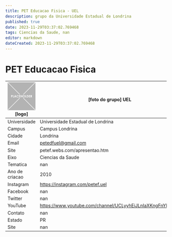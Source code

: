 ```yaml
---
title: PET Educacao Fisica - UEL
description: grupo da Universidade Estadual de Londrina
published: true
date: 2023-11-29T03:37:02.769468
tags: Ciencias da Saude, nan
editor: markdown
dateCreated: 2023-11-29T03:37:02.769468
---
```


# PET Educacao Fisica


| ![placeholder.png](/placeholder.png) [logo] | [foto do grupo] UEL         |
| ------------------------------------------- | ------------------------------------------------- |
| Universidade                                | Universidade Estadual de Londrina      |
| Campus                                      | Campus Londrina            |
| Cidade                                      | Londrina             |
| Email                                       | petedfuel@gmail.com             |
| Site                                        | petef.webs.com/apresentao.htm              |
| Eixo                                        | Ciencias da Saude              |
| Tematica                                    | nan          |
| Ano de criacao                              | 2010        |
| Instagram                                   | https://instagram.com/petef.uel         |
| Facebook                                    | nan          |
| Twitter                                     | nan           |
| YouTube                                     | https://www.youtube.com/channel/UCLyyhEiJLnIaXKngFnYNVWA           |
| Contato                                     | nan         |
| Estado                                      |  PR            |
| Site                                        | nan |
